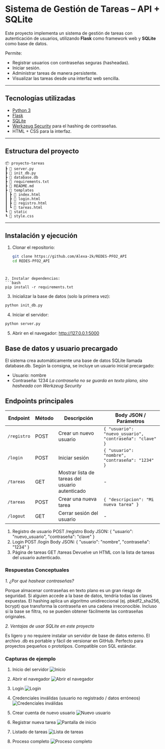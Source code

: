 #  Sistema de Gestión de Tareas – API + SQLite  

Este proyecto implementa un sistema de gestión de tareas con autenticación de usuarios, utilizando **Flask** como framework web y **SQLite** como base de datos.  

Permite:  
- Registrar usuarios con contraseñas seguras (hasheadas).  
- Iniciar sesión.  
- Administrar tareas de manera persistente.  
- Visualizar las tareas desde una interfaz web sencilla.  

---

##  Tecnologías utilizadas  

- [Python 3](https://www.python.org/)  
- [Flask](https://flask.palletsprojects.com/)  
- [SQLite](https://www.sqlite.org/)  
- [Werkzeug Security](https://werkzeug.palletsprojects.com/) para el hashing de contraseñas.  
- HTML + CSS para la interfaz.  

---

## Estructura del proyecto  

```
📦 proyecto-tareas
┣ 📜 server.py
┣ 📜 init_db.py
┣ 📜 database.db
┣ 📜 requirements.txt
┣ 📜 README.md
┣ 📂 templates
┃ ┣ 📜 index.html
┃ ┣ 📜 login.html
┃ ┣ 📜 registro.html
┃ ┗ 📜 tareas.html
┗ 📂 static
┗ 📜 style.css
```


---

## Instalación y ejecución  

1. Clonar el repositorio:  
   ```bash
   git clone https://github.com/Alexa-2k/REDES-PFO2_API
   cd REDES-PFO2_API
 ```


2. Instalar dependencias: 
```bash
pip install -r requirements.txt 
```

3. Inicializar la base de datos (solo la primera vez): 
```bash
python init_db.py 
```

4. Iniciar el servidor: 
```bash
python server.py 
```

5. Abrir en el navegador: http://127.0.0.1:5000 

## Base de datos y usuario precargado 

El sistema crea automáticamente una base de datos SQLite llamada database.db.
Según la consigna, se incluye un usuario inicial precargado: 
- Usuario: nombre 
- Contraseña: 1234 
*La contraseña no se guarda en texto plano, sino hasheada con Werkzeug Security*

## Endpoints principales 

| Endpoint      | Método | Descripción                                         | Body JSON / Parámetros |
|---------------|--------|---------------------------------------------------|-----------------------|
| `/registro`   | POST   | Crear un nuevo usuario                             | `{ "usuario": "nuevo_usuario", "contraseña": "clave" }` |
| `/login`      | POST   | Iniciar sesión                                     | `{ "usuario": "nombre", "contraseña": "1234" }` |
| `/tareas`     | GET    | Mostrar lista de tareas del usuario autenticado   | -                     |
| `/tareas`     | POST   | Crear una nueva tarea                              | `{ "descripcion": "Mi nueva tarea" }` |
| `/logout`     | GET    | Cerrar sesión del usuario                          | -                     |


1. Registro de usuario POST /registro Body JSON: { "usuario": "nuevo_usuario", "contraseña": "clave" } 
2. Login POST /login Body JSON: { "usuario": "nombre", "contraseña": "1234" } 
3. Página de tareas GET /tareas Devuelve un HTML con la lista de tareas del usuario autenticado. 

### Respuestas Conceptuales 

*1. ¿Por qué hashear contraseñas?*

Porque almacenar contraseñas en texto plano es un gran riesgo de seguridad. Si alguien accede a la base de datos, tendría todas las claves expuestas. El hashing aplica un algoritmo unidireccional (ej. pbkdf2_sha256, bcrypt) que transforma la contraseña en una cadena irreconocible. Incluso si la base se filtra, no se pueden obtener fácilmente las contraseñas originales. 

*2. Ventajas de usar SQLite en este proyecto*

Es ligero y no requiere instalar un servidor de base de datos externo. El archivo .db es portable y fácil de versionar en GitHub. Perfecto para proyectos pequeños o prototipos. Compatible con SQL estándar. 

### Capturas de ejemplo 

1. Inicio del servidor
![Inicio](static/screenshots/01.Inicio.png)

2. Abrir el navegador 
![Abrir el navegador](static/screenshots/02.Abrir_navegador.png)

3. Login
![Login](static/screenshots/03.Login.png)

4. Credenciales inválidas (usuario no registrado / datos erróneos)
![Credenciales inválidas](static/screenshots/04.Credenciales_inválidas.png)

5. Crear cuenta de nuevo usuario
![Nuevo usuario](static/screenshots/05.Crear_cuenta.png)

6. Registrar nueva tarea
![Pantalla de inicio](static/screenshots/06.Registro_nueva_tarea.png)

7. Listado de tareas
![Lista de tareas](static/screenshots/07.Task_list.png)

8. Proceso completo
![Proceso completo](static/screenshots/08.Proceso.png)



